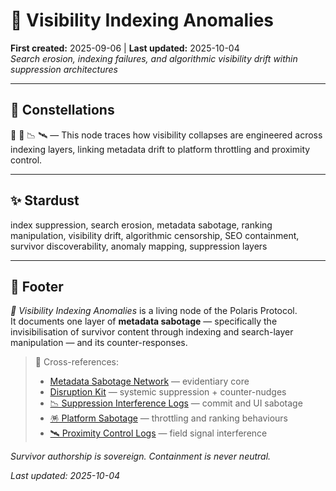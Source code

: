 # 🔮 Visibility Indexing Anomalies  
**First created:** 2025-09-06 | **Last updated:** 2025-10-04  
*Search erosion, indexing failures, and algorithmic visibility drift within suppression architectures*

---

## 🌌 Constellations  

🧿 🔮 📉 🛰️ — This node traces how visibility collapses are engineered across indexing layers, linking metadata drift to platform throttling and proximity control.

---

## ✨ Stardust  

index suppression, search erosion, metadata sabotage, ranking manipulation, visibility drift, algorithmic censorship, SEO containment, survivor discoverability, anomaly mapping, suppression layers

---

## 🏮 Footer  

*🔮 Visibility Indexing Anomalies* is a living node of the Polaris Protocol.  
It documents one layer of **metadata sabotage** — specifically the invisibilisation of survivor content through indexing and search-layer manipulation — and its counter-responses.

> 📡 Cross-references:  
> - [Metadata Sabotage Network](../../) — evidentiary core  
> - [Disruption Kit](../../../Disruption_Kit/) — systemic suppression + counter-nudges  
> - [📉 Suppression Interference Logs](../📉_Suppression_Interference_Logs/) — commit and UI sabotage  
> - [🪅 Platform Sabotage](../🪅_Platform_Sabotage/) — throttling and ranking behaviours  
> - [🛰️ Proximity Control Logs](../🛰️_Proximity_Control_Logs/) — field signal interference  

*Survivor authorship is sovereign. Containment is never neutral.*  

_Last updated: 2025-10-04_

